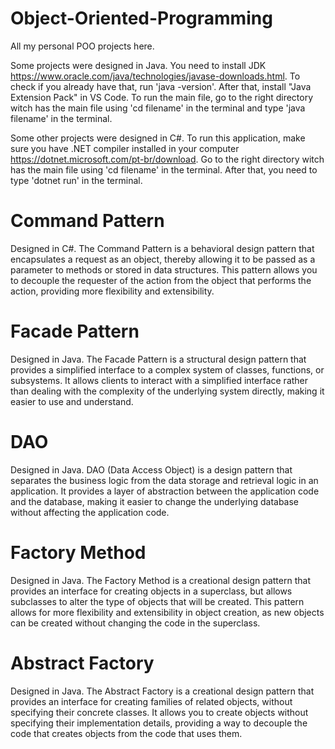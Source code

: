 # Object-Oriented-Programming

All my personal POO projects here.

Some projects were designed in Java. You need to install JDK https://www.oracle.com/java/technologies/javase-downloads.html. To check if you already have that, run 'java -version'. After that, install "Java Extension Pack" in VS Code. To run the main file, go to the right directory witch has the main file using 'cd filename' in the terminal and type 'java filename' in the terminal.

Some other projects were designed in C#. To run this application, make sure you have .NET compiler installed in your computer https://dotnet.microsoft.com/pt-br/download. Go to the right directory witch has the main file using 'cd filename' in the terminal. After that, you need to type 'dotnet run' in the terminal.


# Command Pattern
Designed in C#. The Command Pattern is a behavioral design pattern that encapsulates a request as an object, thereby allowing it to be passed as a parameter to methods or stored in data structures. This pattern allows you to decouple the requester of the action from the object that performs the action, providing more flexibility and extensibility.

# Facade Pattern
Designed in Java. The Facade Pattern is a structural design pattern that provides a simplified interface to a complex system of classes, functions, or subsystems. It allows clients to interact with a simplified interface rather than dealing with the complexity of the underlying system directly, making it easier to use and understand.

# DAO
Designed in Java. DAO (Data Access Object) is a design pattern that separates the business logic from the data storage and retrieval logic in an application. It provides a layer of abstraction between the application code and the database, making it easier to change the underlying database without affecting the application code.

# Factory Method
Designed in Java. The Factory Method is a creational design pattern that provides an interface for creating objects in a superclass, but allows subclasses to alter the type of objects that will be created. This pattern allows for more flexibility and extensibility in object creation, as new objects can be created without changing the code in the superclass.

# Abstract Factory
Designed in Java. The Abstract Factory is a creational design pattern that provides an interface for creating families of related objects, without specifying their concrete classes. It allows you to create objects without specifying their implementation details, providing a way to decouple the code that creates objects from the code that uses them.


